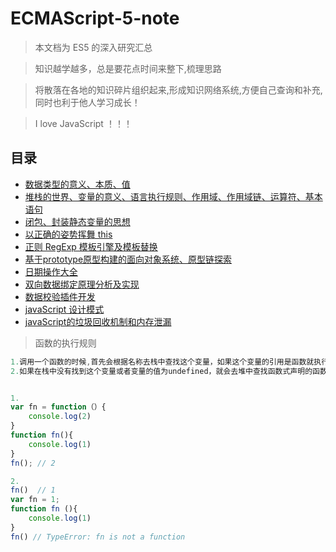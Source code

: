 # ECMAScript-5-note
> 本文档为 ES5 的深入研究汇总

> 知识越学越多，总是要花点时间来整下,梳理思路

> 将散落在各地的知识碎片组织起来,形成知识网络系统,方便自己查询和补充,同时也利于他人学习成长！

> I love JavaScript ！！！

## 目录

* [数据类型的意义、本质、值](./data.md)
* [堆栈的世界、变量的意义、语言执行规则、作用域、作用域链、运算符、基本语句](./var.md)
* [闭包、封装静态变量的思想](./closure.md)
* [以正确的姿势挥舞 this](./this.md)
* [正则 RegExp 模板引擎及模板替换](./RegExp.md)
* [基于prototype原型构建的面向对象系统、原型链探索](./prototype.md)
* [日期操作大全](./date.md)
* [双向数据绑定原理分析及实现](./viewModel.md)
* [数据校验插件开发](./install.md)
* [javaScript 设计模式](./design.md)
* [javaScript的垃圾回收机制和内存泄漏](./memoryLeak.md)


> 函数的执行规则
```javascript
1.调用一个函数的时候,首先会根据名称去栈中查找这个变量，如果这个变量的引用是函数就执行，不是函数就报错！
2.如果在栈中没有找到这个变量或者变量的值为undefined，就会去堆中查找函数式声明的函数，找到并执行


1.
var fn = function（）{
    console.log(2)
}
function fn(){
    console.log(1)
}
fn(); // 2

2.
fn()  // 1
var fn = 1;
function fn (){
    console.log(1)
}
fn() // TypeError: fn is not a function

```